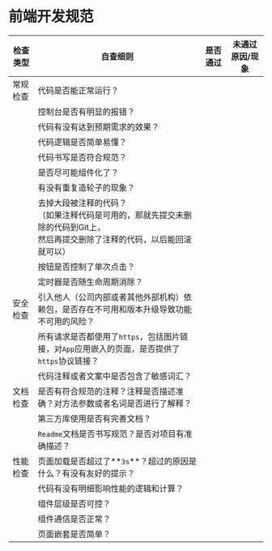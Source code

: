# 前端开发规范

| 检查类型 | 自查细则                                                     | 是否通过 | 未通过原因/现象 |
| -------- | ------------------------------------------------------------ | -------- | --------------- |
| 常规检查 | 代码是否能正常运行？                                         |          |                 |
|          | 控制台是否有明显的报错？                                     |          |                 |
|          | 代码有没有达到预期需求的效果？                               |          |                 |
|          | 代码逻辑是否简单易懂？                                       |          |                 |
|          | 代码书写是否符合规范？                                       |          |                 |
|          | 是否尽可能组件化了？                                         |          |                 |
|          | 有没有重复造轮子的现象？                                     |          |                 |
|          | 去掉大段被注释的代码？<br />（如果注释代码是可用的，那就先提交未删除的代码到Git上，<br />然后再提交删除了注释的代码，以后能回滚就可以） |          |                 |
|          | 按钮是否控制了单次点击？                                     |          |                 |
|          | 定时器是否随生命周期消除？                                   |          |                 |
| 安全检查 | 引入他人（公司内部或者其他外部机构）依赖包，是否存在不可用和版本升级导致功能不可用的风险？ |          |                 |
|          | 所有请求是否都使用了`https`，包括图片链接，对`App`应用嵌入的页面，是否提供了`https`协议链接？ |          |                 |
|          | 代码注释或者文案中是否包含了敏感词汇？                       |          |                 |
| 文档检查 | 是否有符合规范的注释？注释是否描述准确？对方法参数或者名词是否进行了解释？ |          |                 |
|          | 第三方库使用是否有完善文档？                                 |          |                 |
|          | `Readme`文档是否书写规范？是否对项目有准确描述？             |          |                 |
| 性能检查 | 页面加载是否超过了**`3s`**？超过的原因是什么？有没有友好的提示？ |          |                 |
|          | 代码有没有明细影响性能的逻辑和计算？                         |          |                 |
|          | 组件层级是否可控？                                           |          |                 |
|          | 组件通信是否正常？                                           |          |                 |
|          | 页面嵌套是否简单？                                           |          |                 |